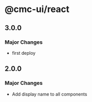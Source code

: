 # @cmc-ui/react

## 3.0.0

### Major Changes

- first deploy

## 2.0.0

### Major Changes

- Add display name to all components
